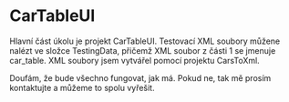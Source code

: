 # CarTableUI

Hlavní část úkolu je projekt CarTableUI.
Testovací XML soubory můžene nalézt ve složce TestingData, přičemž XML soubor z části 1 se jmenuje car_table.
XML soubory jsem vytvářel pomocí projektu CarsToXml. 

Doufám, že bude všechno fungovat, jak má. Pokud ne, tak mě prosím kontaktujte a můžeme to spolu vyřešit.
